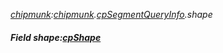 _[chipmunk](../../modules/chipmunk/chipmunk-module.md):[chipmunk](../../modules/chipmunk/chipmunk-module.md).[cpSegmentQueryInfo](../../modules/chipmunk/chipmunk-cpsegmentqueryinfo.md).shape_
##### Field shape:[cpShape](../../modules/chipmunk/chipmunk-cpshape.md)
